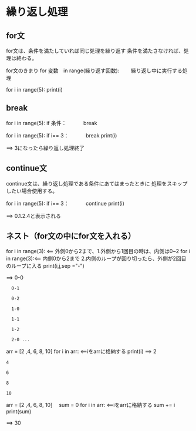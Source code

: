 # 繰り返し処理

## for文

for文は、条件を満たしていれば同じ処理を繰り返す
条件を満たさなければ、処理は終わる。

for文のきまり
for 変数　in range(繰り返す回数):
　　繰り返し中に実行する処理


for i in range(5):
    print(i)


## break

for i in range(5):
  if 条件：
　　　break


for i in range(5):
  if i== 3：
　　　break
  print(i)


==>  3になったら繰り返し処理終了

## continue文

continue文は、繰り返し処理である条件にあてはまったときに
処理をスキップしたい場合使用する。


for i in range(5):
  if i== 3：
　　　continue
  print(i)

==>  0.1.2.4と表示される

## ネスト（for文の中にfor文を入れる）

 for i in range(3): <== 外側0から2まで、1.外側から1回目の時は、内側は0~2
   for i in range(3):<== 内側0から2まで  2.内側のループが回り切ったら、外側が2回目のループに入る
     print(i,j,sep ="-")

==>   0-0

      0-1

      0-2
      
      1-0

      1-1

      1-2

      2-0 ...


  arr = [2 ,4, 6, 8, 10]
  for i in arr: <==iをarrに格納する
      print(i)
==> 2

    4
    
    6
    
    8
    
    10


  arr = [2 ,4, 6, 8, 10]
　sum = 0
  for i in arr: <==iをarrに格納する
      sum += i
      print(sum)

==> 30

